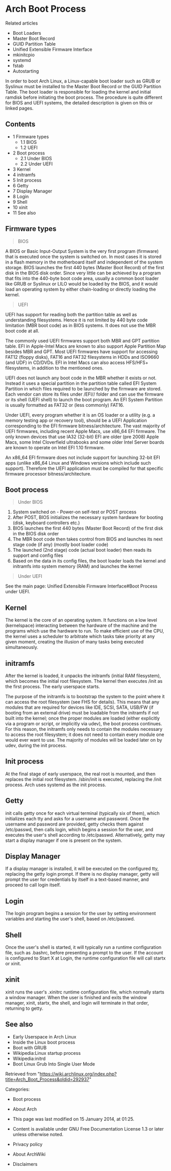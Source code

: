 Arch Boot Process
=================

Related articles

-   Boot Loaders
-   Master Boot Record
-   GUID Partition Table
-   Unified Extensible Firmware Interface
-   mkinitcpio
-   systemd
-   fstab
-   Autostarting

In order to boot Arch Linux, a Linux-capable boot loader such as GRUB or
Syslinux must be installed to the Master Boot Record or the GUID
Partition Table. The boot loader is responsible for loading the kernel
and initial ramdisk before initiating the boot process. The procedure is
quite different for BIOS and UEFI systems, the detailed description is
given on this or linked pages.

Contents
--------

-   1 Firmware types
    -   1.1 BIOS
    -   1.2 UEFI
-   2 Boot process
    -   2.1 Under BIOS
    -   2.2 Under UEFI
-   3 Kernel
-   4 initramfs
-   5 Init process
-   6 Getty
-   7 Display Manager
-   8 Login
-   9 Shell
-   10 xinit
-   11 See also

Firmware types
--------------

> BIOS

A BIOS or Basic Input-Output System is the very first program (firmware)
that is executed once the system is switched on. In most cases it is
stored in a flash memory in the motherboard itself and independent of
the system storage. BIOS launches the first 440 bytes (Master Boot
Record) of the first disk in the BIOS disk order. Since very little can
be achieved by a program that fits into the 440-byte boot code area,
usually a common boot loader like GRUB or Syslinux or LILO would be
loaded by the BIOS, and it would load an operating system by either
chain-loading or directly loading the kernel.

> UEFI

UEFI has support for reading both the partition table as well as
understanding filesystems. Hence it is not limited by 440 byte code
limitation (MBR boot code) as in BIOS systems. It does not use the MBR
boot code at all.

The commonly used UEFI firmwares support both MBR and GPT partition
table. EFI in Apple-Intel Macs are known to also support Apple Partition
Map besides MBR and GPT. Most UEFI firmwares have support for accessing
FAT12 (floppy disks), FAT16 and FAT32 filesystems in HDDs and ISO9660
(and UDF) in CD/DVDs. EFI in Intel Macs can also access HFS/HFS+
filesystems, in addition to the mentioned ones.

UEFI does not launch any boot code in the MBR whether it exists or not.
Instead it uses a special partition in the partition table called EFI
System Partition in which files required to be launched by the firmware
are stored. Each vendor can store its files under
<EFI SYSTEM PARTITION>/EFI/<VENDOR NAME>/ folder and can use the
firmware or its shell (UEFI shell) to launch the boot program. An EFI
System Partition is usually formatted as FAT32 or (less commonly) FAT16.

Under UEFI, every program whether it is an OS loader or a utility (e.g.
a memory testing app or recovery tool), should be a UEFI Application
corresponding to the EFI firmware bitness/architecture. The vast
majority of UEFI firmwares, including recent Apple Macs, use x86_64 EFI
firmware. The only known devices that use IA32 (32-bit) EFI are older
(pre 2008) Apple Macs, some Intel Cloverfield ultrabooks and some older
Intel Server boards are known to operate on Intel EFI 1.10 firmware.

An x86_64 EFI firmware does not include support for launching 32-bit EFI
apps (unlike x86_64 Linux and Windows versions which include such
support). Therefore the UEFI application must be compiled for that
specific firmware processor bitness/architecture.

Boot process
------------

> Under BIOS

1.  System switched on - Power-on self-test or POST process
2.  After POST, BIOS initializes the necessary system hardware for
    booting (disk, keyboard controllers etc.)
3.  BIOS launches the first 440 bytes (Master Boot Record) of the first
    disk in the BIOS disk order
4.  The MBR boot code then takes control from BIOS and launches its next
    stage code (if any) (mostly boot loader code)
5.  The launched (2nd stage) code (actual boot loader) then reads its
    support and config files
6.  Based on the data in its config files, the boot loader loads the
    kernel and initramfs into system memory (RAM) and launches the
    kernel

> Under UEFI

See the main page: Unified Extensible Firmware Interface#Boot Process
under UEFI.

Kernel
------

The kernel is the core of an operating system. It functions on a low
level (kernelspace) interacting between the hardware of the machine and
the programs which use the hardware to run. To make efficient use of the
CPU, the kernel uses a scheduler to arbitrate which tasks take priority
at any given moment, creating the illusion of many tasks being executed
simultaneously.

initramfs
---------

After the kernel is loaded, it unpacks the initramfs (initial RAM
filesystem), which becomes the initial root filesystem. The kernel then
executes /init as the first process. The early userspace starts.

The purpose of the initramfs is to bootstrap the system to the point
where it can access the root filesystem (see FHS for details). This
means that any modules that are required for devices like IDE, SCSI,
SATA, USB/FW (if booting from an external drive) must be loadable from
the initramfs if not built into the kernel; once the proper modules are
loaded (either explicitly via a program or script, or implicitly via
udev), the boot process continues. For this reason, the initramfs only
needs to contain the modules necessary to access the root filesystem; it
does not need to contain every module one would ever want to use. The
majority of modules will be loaded later on by udev, during the init
process.

Init process
------------

At the final stage of early userspace, the real root is mounted, and
then replaces the initial root filesystem. /sbin/init is executed,
replacing the /init process. Arch uses systemd as the init process.

Getty
-----

init calls getty once for each virtual terminal (typically six of them),
which initializes each tty and asks for a username and password. Once
the username and password are provided, getty checks them against
/etc/passwd, then calls login, which begins a session for the user, and
executes the user's shell according to /etc/passwd. Alternatively, getty
may start a display manager if one is present on the system.

Display Manager
---------------

If a display manager is installed, it will be executed on the configured
tty, replacing the getty login prompt. If there is no display manager,
getty will prompt the user for credentials by itself in a text-based
manner, and proceed to call login itself.

Login
-----

The login program begins a session for the user by setting environment
variables and starting the user's shell, based on /etc/passwd.

Shell
-----

Once the user's shell is started, it will typically run a runtime
configuration file, such as .bashrc, before presenting a prompt to the
user. If the account is configured to Start X at Login, the runtime
configuration file will call startx or xinit.

xinit
-----

xinit runs the user's .xinitrc runtime configuration file, which
normally starts a window manager. When the user is finished and exits
the window manager, xinit, startx, the shell, and login will terminate
in that order, returning to getty.

See also
--------

-   Early Userspace in Arch Linux
-   Inside the Linux boot process
-   Boot with GRUB
-   Wikipedia:Linux startup process
-   Wikipedia:initrd
-   Boot Linux Grub Into Single User Mode

Retrieved from
"https://wiki.archlinux.org/index.php?title=Arch_Boot_Process&oldid=292937"

Categories:

-   Boot process
-   About Arch

-   This page was last modified on 15 January 2014, at 01:25.
-   Content is available under GNU Free Documentation License 1.3 or
    later unless otherwise noted.
-   Privacy policy
-   About ArchWiki
-   Disclaimers

